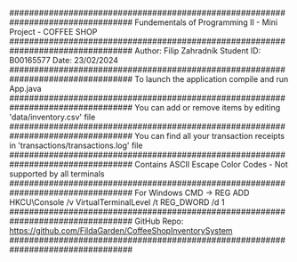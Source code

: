 #################################################################################
        Fundementals of Programming II - Mini Project - COFFEE SHOP
#################################################################################
Author: Filip Zahradník
Student ID: B00165577
Date: 23/02/2024
#################################################################################
To launch the application compile and run App.java
#################################################################################
You can add or remove items by editing 'data/inventory.csv' file
#################################################################################
You can find all your transaction receipts in 'transactions/transactions.log' file
#################################################################################
Contains ASCII Escape Color Codes - Not supported by all terminals
#################################################################################
For Windows CMD -> REG ADD HKCU\Console /v VirtualTerminalLevel /t REG_DWORD /d 1
#################################################################################
GitHub Repo: https://github.com/FildaGarden/CoffeeShopInventorySystem
#################################################################################